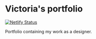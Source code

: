 # Victoria's portfolio

[![Netlify Status](https://api.netlify.com/api/v1/badges/64ed6e59-0c8f-463c-860a-8e861a5645ae/deploy-status)](https://app.netlify.com/sites/victoriamorais-portfolio/deploys)

Portfolio containing my work as a designer.

